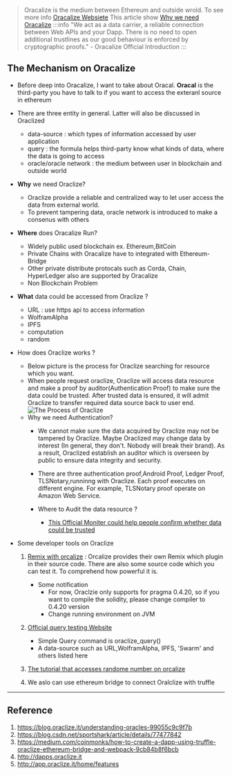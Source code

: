 > Oracalize is the medium between Ethereum and outside wrold. 
> To see more info [Oracalize Websiete](http://www.oraclize.it)
> This article show [Why we need Oracalize](https://blog.csdn.net/sportshark/article/details/77477842)
:::info
"We act as a data carrier, a reliable connection between Web APIs and your Dapp. There is no need to open additional trustlines as our good behaviour is enforced by cryptographic proofs." - Oracalize Official Introduction
:::

## The Mechanism on Oracalize 

- Before deep into Oracalize, I want to take about Oracal. **Oracal** is the third-party you have to talk to if you want to access the exteranl source in ethereum
- There are three entity in general. Latter will also be discussed in Oraclized
    - data-source : which types of information accessed by user application
    - query : the formula helps third-party know what kinds of data, where the data is going to access
    - oracle/oracle network : the medium between user in blockchain and outside world 
- **Why** we need Oraclize?
    - Oraclize provide a reliable and centralized way to let user access the data from external world.
    - To prevent tampering data, oracle network is introduced to make a consenus with others

- **Where** does Oracalize Run?
    - Widely public used blockchain ex. Ethereum,BitCoin
    - Private Chains with Oracalize have to integrated with Ethereum-Bridge
    - Other private distribute protocals such as Corda, Chain, HyperLedger also are supported by Oracalize
    - Non Blockchain Problem

- **What** data could be accessed from Oraclize ?
    - URL : use https api to access information
    - WolframAlpha
    - IPFS
    - computation
    - random
- How does Oraclize works ?
    - Below picture is the process for Oraclize searching for resource which you want.
    - When people request oraclize, Oraclize will access data resource and make a proof by auditor(Authentication Proof) to make sure the data could be trusted. After trusted data is ensured, it will admit Oraclize to transfer required data source back to user end. 
    ![The Process of Oraclize](https://image.ibb.co/gxFsDd/blockchain_auxilary_pic_001.jpg)
    - Why we need Authentication?
      - We cannot make sure the data acquired by Oraclize may not be tampered by Oraclize. Maybe Oraclized may change data by interest (In general, they don't. Nobody will break their brand). As a result, Oraclized establish an auditor which is overseen by public to ensure data integrity and security. 
      - There are three authentication proof,Android Proof, Ledger Proof, TLSNotary,runninng with Oraclize. Each proof executes on different engine. For example, TLSNotary proof operate on Amazon Web Service.
    
      - Where to Audit the data resource ?
          - [This Official Moniter could help people confirm whether data could be trusted](http://app.oraclize.it/service/monitor)

- Some developer tools on Oraclize
    1. [Remix with orcalize](http://dapps.oraclize.it/browser-solidity/#version=soljson-v0.4.24+commit.e67f0147.js) : Orcalize provides their own Remix which plugin in their source code. There are also some source code which you can test it. To comprehend how powerful it is.
        - Some notification
            - For now, Oraclzie only supports for pragma 0.4.20, so if you want to compile the solidity, please change compiler to 0.4.20 version
            - Change running environment on JVM

    2. [Official query testing Website](http://app.oraclize.it/home/test_query)
        - Simple Query command is oraclize_query()
        - A data-source such as URL,WolframAlpha, IPFS, 'Swarm' and others listed here

    3. [The tutorial that accesses randome number on orcalize](https://medium.com/coinmonks/using-apis-in-your-ethereum-smart-contract-with-oraclize-95656434292e)

    4. We aslo can use ethereum bridge to connect Oralclize with truffle

---
## Reference
1. https://blog.oraclize.it/understanding-oracles-99055c9c9f7b
2. https://blog.csdn.net/sportshark/article/details/77477842
3. https://medium.com/coinmonks/how-to-create-a-dapp-using-truffle-oraclize-ethereum-bridge-and-webpack-9cb84b8f6bcb
4. http://dapps.oraclize.it
5. http://app.oraclize.it/home/features

